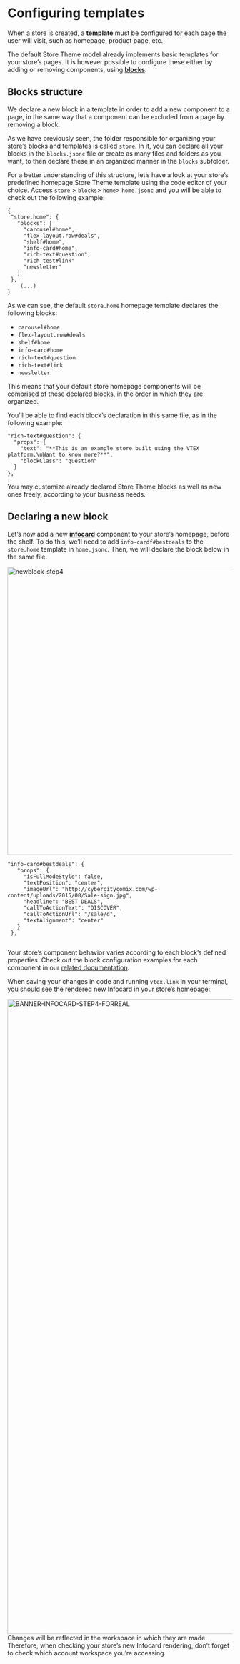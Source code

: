 # Configuring templates

When a store is created, a **template** must be configured for each page the user will visit, such as homepage, product page, etc.

The default Store Theme model already implements basic templates for your store’s pages. It is however possible to configure these either by adding or removing components, using [**blocks**](*link*).

## Blocks structure 

We declare a new block in a template in order to add a new component to a page, in the same way that a component can be excluded from a page by removing a block.

As we have previously seen, the folder responsible for organizing your store’s blocks and templates is called `store`. In it, you can declare all your blocks in the `blocks.jsonc` file or create as many files and folders as you want, to then declare these in an organized manner in the `blocks` subfolder. 

For a better understanding of this structure, let’s have a look at your store’s predefined homepage Store Theme template using the code editor of your choice. Access `store` > `blocks`> `home`> `home.jsonc` and you will be able to check out the following example:


```
{
 "store.home": {
   "blocks": [
     "carousel#home",
     "flex-layout.row#deals",
     "shelf#home",
     "info-card#home",
     "rich-text#question",
     "rich-test#link"
     "newsletter"
   ]
 }, 
    (...)
}
```
As we can see, the default `store.home` homepage template declares the following blocks: 

- `carousel#home`
- `flex-layout.row#deals`
- `shelf#home`
- `info-card#home`
- `rich-text#question`
- `rich-text#link`
- `newsletter`

This means that your default store homepage components will be comprised of these declared blocks, in the order in which they are organized.

You’ll be able to find each block’s declaration in this same file, as in the following example:

```
"rich-text#question": {
  "props": {
    "text": "**This is an example store built using the VTEX platform.\nWant to know more?**",
    "blockClass": "question"
  }
},
```

You may customize already declared Store Theme blocks as well as new ones freely, according to your business needs.

## Declaring a new block

Let’s now add a new [__infocard__](*link*) component to your store’s homepage, before the shelf. To do this, we’ll need to add `info-cardf#bestdeals` to the `store.home` template in `home.jsonc`. Then, we will declare the block below in the same file.

<img width="645" alt="newblock-step4" src="https://user-images.githubusercontent.com/52087100/61960418-ca47b700-af9b-11e9-8787-b68cafae1225.png">

```
"info-card#bestdeals": {
   "props": {
     "isFullModeStyle": false,
     "textPosition": "center",
     "imageUrl": "http://cybercitycomix.com/wp-content/uploads/2015/08/Sale-sign.jpg",
     "headline": "BEST DEALS",
     "callToActionText": "DISCOVER",
     "callToActionUrl": "/sale/d",
     "textAlignment": "center"
   }
 },


```

<div class="alert alert-info">
Your store’s component behavior varies according to each block’s defined properties. Check out the block configuration examples for each component in our <a href="">related documentation</a>.
</div>


When saving your changes in code and running `vtex.link` in your terminal, you should see the rendered new Infocard in your store’s homepage:  

<img width="1422" alt="BANNER-INFOCARD-STEP4-FORREAL" src="https://user-images.githubusercontent.com/52087100/61972032-e73db380-afb6-11e9-833e-977964fe5105.png">

<div class="alert alert-warning">
Changes will be reflected in the workspace in which they are made. Therefore, when checking your store’s new Infocard rendering, don’t forget to check which account workspace you’re accessing.
</div>
